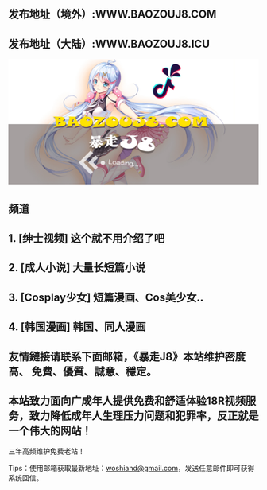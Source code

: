 ## 发布地址（境外）:WWW.BAOZOUJ8.COM
## 发布地址（大陆）:WWW.BAOZOUJ8.ICU

![Image](bg.jpg)

## 频道
## 1.  [绅士视频] 这个就不用介绍了吧
## 2.  [成人小说] 大量长短篇小说
## 3.  [Cosplay少女] 短篇漫画、Cos美少女..
## 4.  [韩国漫画] 韩国、同人漫画


## 友情鏈接请联系下面邮箱，《暴走J8》本站维护密度高、 免費、優質、誠意、穩定。
## 本站致力面向广成年人提供免费和舒适体验18R视频服务，致力降低成年人生理压力问题和犯罪率，反正就是一个伟大的网站！

三年高频维护免费老站！

Tips：使用邮箱获取最新地址：woshiand@gmail.com，发送任意邮件即可获得系统回信。

